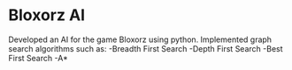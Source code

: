 # Bloxorz AI
Developed an AI for the game Bloxorz using python. 
Implemented graph search algorithms such as: 
-Breadth First Search
-Depth First Search
-Best First Search
-A*
